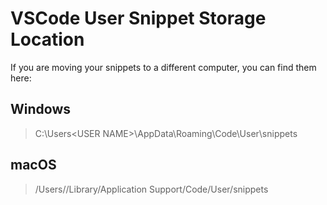 # VSCode User Snippet Storage Location

If you are moving your snippets to a different computer, you can find them here:

## Windows

> C:\Users\<USER NAME>\AppData\Roaming\Code\User\snippets

## macOS

> /Users/<USER NAME>/Library/Application Support/Code/User/snippets
